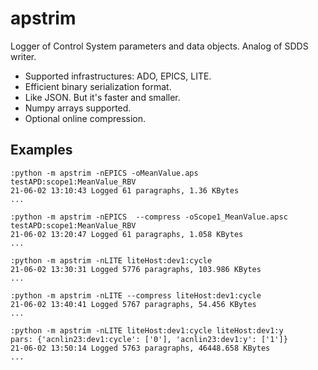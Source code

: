 # apstrim
Logger of Control System parameters and data objects. Analog of SDDS writer.

- Supported infrastructures: ADO, EPICS, LITE.
- Efficient binary serialization format.
- Like JSON. But it's faster and smaller.
- Numpy arrays supported.
- Optional online compression.

## Examples

    :python -m apstrim -nEPICS -oMeanValue.aps testAPD:scope1:MeanValue_RBV
    21-06-02 13:10:43 Logged 61 paragraphs, 1.36 KBytes
    ...

    :python -m apstrim -nEPICS  --compress -oScope1_MeanValue.apsc testAPD:scope1:MeanValue_RBV
    21-06-02 13:20:47 Logged 61 paragraphs, 1.058 KBytes
    ...

    :python -m apstrim -nLITE liteHost:dev1:cycle
    21-06-02 13:30:31 Logged 5776 paragraphs, 103.986 KBytes
    ...

    :python -m apstrim -nLITE --compress liteHost:dev1:cycle
    21-06-02 13:40:41 Logged 5767 paragraphs, 54.456 KBytes
    ...

    :python -m apstrim -nLITE liteHost:dev1:cycle liteHost:dev1:y
    pars: {'acnlin23:dev1:cycle': ['0'], 'acnlin23:dev1:y': ['1']}
    21-06-02 13:50:14 Logged 5763 paragraphs, 46448.658 KBytes
    ...



